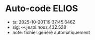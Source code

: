 # Auto-code ELIOS
- ts: 2025-10-20T19:37:45.646Z
- sig: ∞.je.toi.nous.432.528
- note: fichier généré automatiquement